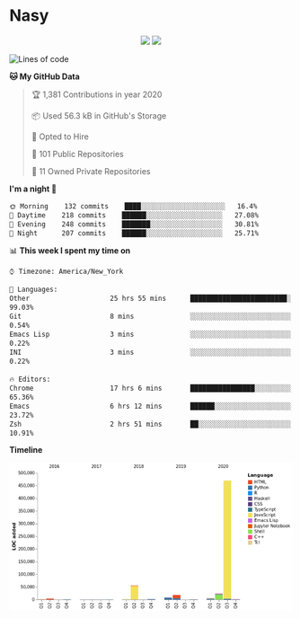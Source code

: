 # Nasy

<p align="center">
<img height="200" src="https://github-readme-stats.vercel.app/api?username=nasyxx&count_private=true&show_icons=true&theme=dracula&include_all_commits=true"/>
<img height="200" src="https://github-readme-stats.vercel.app/api/top-langs/?username=nasyxx&theme=dracula&hide=html,jupyter+notebook&count_private=true&show_icons=true"
</p>

<!--START_SECTION:waka-->
![Lines of code](https://img.shields.io/badge/From%20Hello%20World%20I've%20written-15.9%20million%20Lines%20of%20code-blue)

**🐱 My GitHub Data** 

> 🏆 1,381 Contributions in year 2020
 > 
> 📦 Used 56.3 kB in GitHub's Storage 
 > 
> 💼 Opted to Hire
 > 
> 📜 101 Public Repositories 
 > 
> 🔑 11 Owned Private Repositories 

**I'm a night 🦉** 

```text
🌞 Morning    132 commits    ████░░░░░░░░░░░░░░░░░░░░░   16.4% 
🌆 Daytime    218 commits    ██████░░░░░░░░░░░░░░░░░░░   27.08% 
🌃 Evening    248 commits    ███████░░░░░░░░░░░░░░░░░░   30.81% 
🌙 Night      207 commits    ██████░░░░░░░░░░░░░░░░░░░   25.71%

```


📊 **This week I spent my time on** 

```text
⌚︎ Timezone: America/New_York

💬 Languages: 
Other                    25 hrs 55 mins      ████████████████████████░   99.03% 
Git                      8 mins              ░░░░░░░░░░░░░░░░░░░░░░░░░   0.54% 
Emacs Lisp               3 mins              ░░░░░░░░░░░░░░░░░░░░░░░░░   0.22% 
INI                      3 mins              ░░░░░░░░░░░░░░░░░░░░░░░░░   0.22%

🔥 Editors: 
Chrome                   17 hrs 6 mins       ████████████████░░░░░░░░░   65.36% 
Emacs                    6 hrs 12 mins       ██████░░░░░░░░░░░░░░░░░░░   23.72% 
Zsh                      2 hrs 51 mins       ██░░░░░░░░░░░░░░░░░░░░░░░   10.91%

```

**Timeline**

![Chart not found](https://github.com/nasyxx/nasyxx/blob/master/charts/bar_graph.png) 


<!--END_SECTION:waka-->

<!-- ![visitors](https://visitor-badge.laobi.icu/badge?page_id=nasyxx.nasyxx) -->
